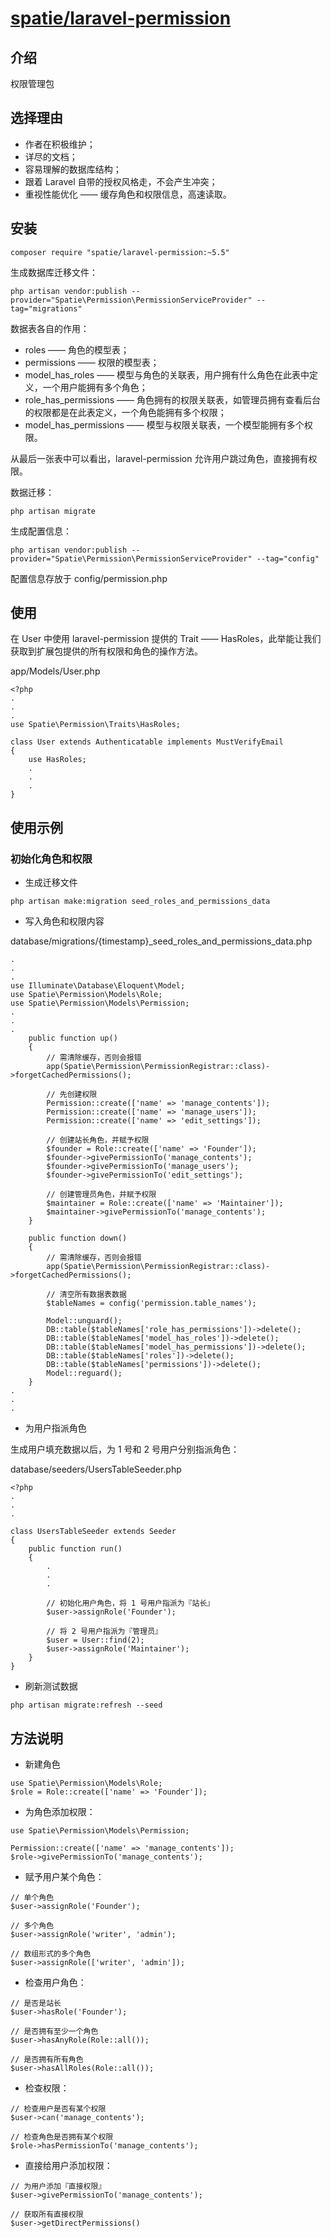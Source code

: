 # [spatie/laravel-permission](https://github.com/spatie/laravel-permission)

## 介绍
权限管理包

## 选择理由
- 作者在积极维护；
-  详尽的文档；
 - 容易理解的数据库结构；
 - 跟着 Laravel 自带的授权风格走，不会产生冲突；
 - 重视性能优化 —— 缓存角色和权限信息，高速读取。
 
 ## 安装
 ```
composer require "spatie/laravel-permission:~5.5"
```
生成数据库迁移文件：
```
php artisan vendor:publish --provider="Spatie\Permission\PermissionServiceProvider" --tag="migrations"
```

数据表各自的作用：
- roles —— 角色的模型表；
- permissions —— 权限的模型表；
- model_has_roles —— 模型与角色的关联表，用户拥有什么角色在此表中定义，一个用户能拥有多个角色；
- role_has_permissions —— 角色拥有的权限关联表，如管理员拥有查看后台的权限都是在此表定义，一个角色能拥有多个权限；
- model_has_permissions —— 模型与权限关联表，一个模型能拥有多个权限。

从最后一张表中可以看出，laravel-permission 允许用户跳过角色，直接拥有权限。

数据迁移：
```
php artisan migrate
```
生成配置信息：
```
php artisan vendor:publish --provider="Spatie\Permission\PermissionServiceProvider" --tag="config"
```
配置信息存放于 config/permission.php

## 使用
在 User 中使用 laravel-permission 提供的 Trait —— HasRoles，此举能让我们获取到扩展包提供的所有权限和角色的操作方法。

app/Models/User.php
```
<?php
.
.
.
use Spatie\Permission\Traits\HasRoles;

class User extends Authenticatable implements MustVerifyEmail
{
    use HasRoles;
    .
    .
    .
}
```

## 使用示例

### 初始化角色和权限
- 生成迁移文件
```
php artisan make:migration seed_roles_and_permissions_data
```
- 写入角色和权限内容

database/migrations/{timestamp}_seed_roles_and_permissions_data.php
```
.
.
.
use Illuminate\Database\Eloquent\Model;
use Spatie\Permission\Models\Role;
use Spatie\Permission\Models\Permission;
.
.
.
    public function up()
    {
        // 需清除缓存，否则会报错
        app(Spatie\Permission\PermissionRegistrar::class)->forgetCachedPermissions();

        // 先创建权限
        Permission::create(['name' => 'manage_contents']);
        Permission::create(['name' => 'manage_users']);
        Permission::create(['name' => 'edit_settings']);

        // 创建站长角色，并赋予权限
        $founder = Role::create(['name' => 'Founder']);
        $founder->givePermissionTo('manage_contents');
        $founder->givePermissionTo('manage_users');
        $founder->givePermissionTo('edit_settings');

        // 创建管理员角色，并赋予权限
        $maintainer = Role::create(['name' => 'Maintainer']);
        $maintainer->givePermissionTo('manage_contents');
    }

    public function down()
    {
        // 需清除缓存，否则会报错
        app(Spatie\Permission\PermissionRegistrar::class)->forgetCachedPermissions();

        // 清空所有数据表数据
        $tableNames = config('permission.table_names');

        Model::unguard();
        DB::table($tableNames['role_has_permissions'])->delete();
        DB::table($tableNames['model_has_roles'])->delete();
        DB::table($tableNames['model_has_permissions'])->delete();
        DB::table($tableNames['roles'])->delete();
        DB::table($tableNames['permissions'])->delete();
        Model::reguard();
    }
.
.
.
```

- 为用户指派角色

生成用户填充数据以后，为 1 号和 2 号用户分别指派角色：

database/seeders/UsersTableSeeder.php
```
<?php
.
.
.

class UsersTableSeeder extends Seeder
{
    public function run()
    {
        .
        .
        .

        // 初始化用户角色，将 1 号用户指派为『站长』
        $user->assignRole('Founder');

        // 将 2 号用户指派为『管理员』
        $user = User::find(2);
        $user->assignRole('Maintainer');
    }
}
```

- 刷新测试数据
```
php artisan migrate:refresh --seed
```

## 方法说明
- 新建角色
```
use Spatie\Permission\Models\Role;
$role = Role::create(['name' => 'Founder']);
```
- 为角色添加权限：
```
use Spatie\Permission\Models\Permission;

Permission::create(['name' => 'manage_contents']);
$role->givePermissionTo('manage_contents');
```
- 赋予用户某个角色：
```
// 单个角色
$user->assignRole('Founder');

// 多个角色
$user->assignRole('writer', 'admin');

// 数组形式的多个角色
$user->assignRole(['writer', 'admin']);
```
- 检查用户角色：
```
// 是否是站长
$user->hasRole('Founder');

// 是否拥有至少一个角色
$user->hasAnyRole(Role::all());  

// 是否拥有所有角色
$user->hasAllRoles(Role::all());   
```
- 检查权限：
```
// 检查用户是否有某个权限
$user->can('manage_contents'); 

// 检查角色是否拥有某个权限
$role->hasPermissionTo('manage_contents');  
```
- 直接给用户添加权限：
```
// 为用户添加『直接权限』
$user->givePermissionTo('manage_contents');

// 获取所有直接权限
$user->getDirectPermissions() 
```

